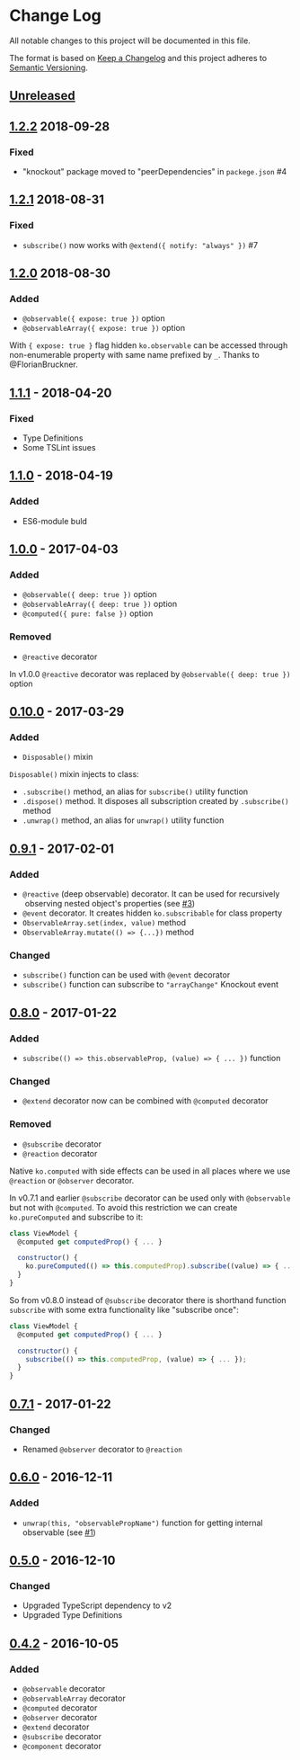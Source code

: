 # Change Log
All notable changes to this project will be documented in this file.

The format is based on [Keep a Changelog](http://keepachangelog.com/)
and this project adheres to [Semantic Versioning](http://semver.org/).

## [Unreleased]

## [1.2.2] 2018-09-28
### Fixed
 - "knockout" package moved to "peerDependencies" in `packege.json` #4

## [1.2.1] 2018-08-31
### Fixed
 - `subscribe()` now works with `@extend({ notify: "always" })` #7

## [1.2.0] 2018-08-30
### Added
 - `@observable({ expose: true })` option
 - `@observableArray({ expose: true })` option

With `{ expose: true }` flag hidden `ko.observable` can be accessed through
non-enumerable property with same name prefixed by `_`.
Thanks to @FlorianBruckner.

## [1.1.1] - 2018-04-20
### Fixed
 - Type Definitions
 - Some TSLint issues

## [1.1.0] - 2018-04-19
### Added
 - ES6-module buld

## [1.0.0] - 2017-04-03
### Added
- `@observable({ deep: true })` option
- `@observableArray({ deep: true })` option
- `@computed({ pure: false })` option

### Removed
- `@reactive` decorator

In v1.0.0 `@reactive` decorator was replaced by `@observable({ deep: true })` option

## [0.10.0] - 2017-03-29
### Added
- `Disposable()` mixin

`Disposable()` mixin injects to class:
- `.subscribe()` method, an alias for `subscribe()` utility function
- `.dispose()` method. It disposes all subscription created by `.subscribe()` method
- `.unwrap()` method, an alias for `unwrap()` utility function

## [0.9.1] - 2017-02-01
### Added
- `@reactive` (deep observable) decorator. It can be used for recursively
  observing nested object's properties (see [#3](//github.com/gnaeus/knockout-decorators/issues/3))
- `@event` decorator. It creates hidden `ko.subscribable` for class property
- `ObservableArray.set(index, value)` method
- `ObservableArray.mutate(() => {...})` method

### Changed
- `subscribe()` function can be used with `@event` decorator
- `subscribe()` function can subscribe to `"arrayChange"` Knockout event

## [0.8.0] - 2017-01-22
### Added
- `subscribe(() => this.observableProp, (value) => { ... })` function

### Changed
- `@extend` decorator now can be combined with `@computed` decorator

### Removed
- `@subscribe` decorator
- `@reaction` decorator

Native `ko.computed` with side effects can be used in all places where we use
`@reaction` or `@observer` decorator.

In v0.7.1 and earlier `@subscribe` decorator can be used only with `@observable` 
but not with `@computed`. To avoid this restriction we can create `ko.pureComputed`
and subscribe to it:
```js
class ViewModel {
  @computed get computedProp() { ... }

  constructor() {
    ko.pureComputed(() => this.computedProp).subscribe((value) => { ... });
  }
}
```

So from v0.8.0 instead of `@subscribe` decorator there is shorthand function `subscribe`
with some extra functionality like "subscribe once":
```js
class ViewModel {
  @computed get computedProp() { ... }

  constructor() {
    subscribe(() => this.computedProp, (value) => { ... });
  }
}
```

## [0.7.1] - 2017-01-22
### Changed
- Renamed `@observer` decorator to `@reaction`

## [0.6.0] - 2016-12-11
### Added
- `unwrap(this, "observablePropName")` function for getting internal observable (see [#1](//github.com/gnaeus/knockout-decorators/issues/1))

## [0.5.0] - 2016-12-10
### Changed
- Upgraded TypeScript dependency to v2
- Upgraded Type Definitions

## [0.4.2] - 2016-10-05
### Added
- `@observable` decorator
- `@observableArray` decorator
- `@computed` decorator
- `@observer` decorator
- `@extend` decorator
- `@subscribe` decorator
- `@component` decorator

[Unreleased]: https://github.com/gnaeus/knockout-decorators/compare/1.2.2...HEAD
[1.2.2]: https://github.com/gnaeus/knockout-decorators/compare/1.2.1...1.2.2
[1.2.1]: https://github.com/gnaeus/knockout-decorators/compare/1.2.0...1.2.1
[1.2.0]: https://github.com/gnaeus/knockout-decorators/compare/1.1.1...1.2.0
[1.1.1]: https://github.com/gnaeus/knockout-decorators/compare/1.1.0...1.1.1
[1.1.0]: https://github.com/gnaeus/knockout-decorators/compare/1.0.0...1.1.0
[1.0.0]: https://github.com/gnaeus/knockout-decorators/compare/0.10.0...1.0.0
[0.10.0]: https://github.com/gnaeus/knockout-decorators/compare/0.9.1...0.10.0
[0.9.1]: https://github.com/gnaeus/knockout-decorators/compare/0.8.0...0.9.1
[0.8.0]: https://github.com/gnaeus/knockout-decorators/compare/0.7.1...0.8.0
[0.7.1]: https://github.com/gnaeus/knockout-decorators/compare/0.6.0...0.7.1
[0.6.0]: https://github.com/gnaeus/knockout-decorators/compare/0.5.0...0.6.0
[0.5.0]: https://github.com/gnaeus/knockout-decorators/compare/0.4.2...0.5.0
[0.4.2]: https://github.com/gnaeus/knockout-decorators/tree/0.4.2
